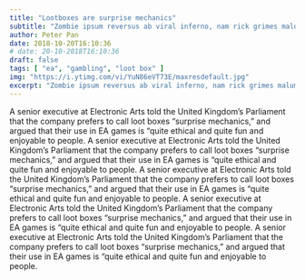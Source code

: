 ```yaml
---
title: "Lootboxes are surprise mechanics"
subtitle: "Zombie ipsum reversus ab viral inferno, nam rick grimes malum cerebro. De carne lumbering animata corpora quaeritis. Summus brains sit​​."
author: Peter Pan
date: 2018-10-20T16:10:36
# date: 20-10-2018T16:10:36
draft: false
tags: [ "ea", "gambling", "loot box" ]
img: "https://i.ytimg.com/vi/YuN86eVT73E/maxresdefault.jpg"
excerpt: "Zombie ipsum reversus ab viral inferno, nam rick grimes malum cerebro. De carne lumbering animata corpora quaeritis. "
---
```


A senior executive at Electronic Arts told the United Kingdom’s Parliament that the company prefers to call loot boxes “surprise mechanics,” and argued that their use in EA games is “quite ethical and quite fun and enjoyable to people. A senior executive at Electronic Arts told the United Kingdom’s Parliament that the company prefers to call loot boxes “surprise mechanics,” and argued that their use in EA games is “quite ethical and quite fun and enjoyable to people. A senior executive at Electronic Arts told the United Kingdom’s Parliament that the company prefers to call loot boxes “surprise mechanics,” and argued that their use in EA games is “quite ethical and quite fun and enjoyable to people. A senior executive at Electronic Arts told the United Kingdom’s Parliament that the company prefers to call loot boxes “surprise mechanics,” and argued that their use in EA games is “quite ethical and quite fun and enjoyable to people. A senior executive at Electronic Arts told the United Kingdom’s Parliament that the company prefers to call loot boxes “surprise mechanics,” and argued that their use in EA games is “quite ethical and quite fun and enjoyable to people.